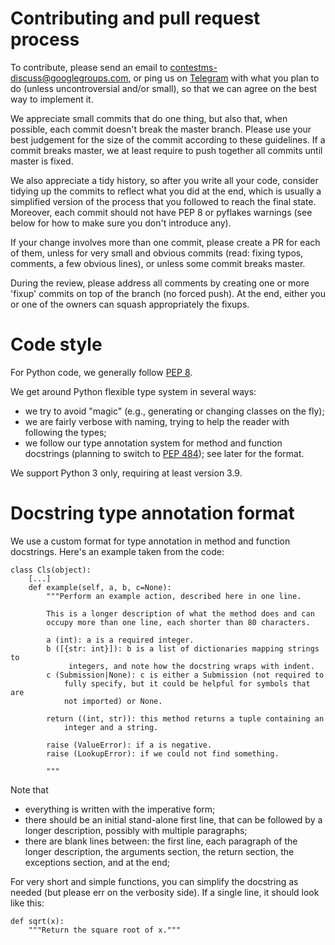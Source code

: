 # Contributing and pull request process

To contribute, please send an email to contestms-discuss@googlegroups.com, or
ping us on [Telegram](https://t.me/contestms) with what you plan to do (unless
uncontroversial and/or small), so that we can agree on the best way to implement
it.

We appreciate small commits that do one thing, but also that, when possible,
each commit doesn't break the master branch. Please use your best judgement for
the size of the commit according to these guidelines. If a commit breaks master,
we at least require to push together all commits until master is fixed.

We also appreciate a tidy history, so after you write all your code, consider
tidying up the commits to reflect what you did at the end, which is usually a
simplified version of the process that you followed to reach the final state.
Moreover, each commit should not have PEP 8 or pyflakes warnings (see below for
how to make sure you don't introduce any).

If your change involves more than one commit, please create a PR for each of
them, unless for very small and obvious commits (read: fixing typos, comments, a
few obvious lines), or unless some commit breaks master.

During the review, please address all comments by creating one or more 'fixup'
commits on top of the branch (no forced push). At the end, either you or one of
the owners can squash appropriately the fixups.

# Code style

For Python code, we generally follow [PEP 8](https://www.python.org/dev/peps/pep-0008/).

We get around Python flexible type system in several ways:
* we try to avoid "magic" (e.g., generating or changing classes on the fly);
* we are fairly verbose with naming, trying to help the reader with following the types;
* we follow our type annotation system for method and function docstrings
  (planning to switch to [PEP 484](https://www.python.org/dev/peps/pep-0484/));
  see later for the format.

We support Python 3 only, requiring at least version 3.9.

# Docstring type annotation format

We use a custom format for type annotation in method and function docstrings. Here's an example taken from the code:

```
class Cls(object):
    [...]
    def example(self, a, b, c=None):
        """Perform an example action, described here in one line.

        This is a longer description of what the method does and can
        occupy more than one line, each shorter than 80 characters.

        a (int): a is a required integer.
        b ([{str: int}]): b is a list of dictionaries mapping strings to
             integers, and note how the docstring wraps with indent.
        c (Submission|None): c is either a Submission (not required to
            fully specify, but it could be helpful for symbols that are
            not imported) or None.

        return ((int, str)): this method returns a tuple containing an
            integer and a string.

        raise (ValueError): if a is negative.
        raise (LookupError): if we could not find something.

        """
```

Note that
* everything is written with the imperative form;
* there should be an initial stand-alone first line, that can be followed by a longer description, possibly with multiple paragraphs;
* there are blank lines between: the first line, each paragraph of the longer description, the arguments section, the return section, the exceptions section, and at the end;

For very short and simple functions, you can simplify the docstring as needed (but please err on the verbosity side). If a single line, it should look like this:

```
def sqrt(x):
    """Return the square root of x."""
```
